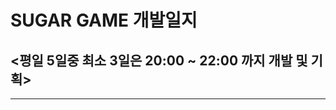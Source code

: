 # SUGAR GAME 개발일지
## <평일 5일중 최소 3일은 20:00 ~ 22:00 까지 개발 및 기획>
----------------------------------------------------------

